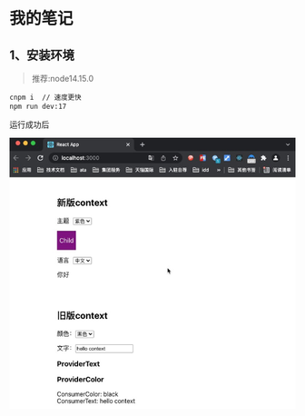 # 我的笔记
## 1、安装环境
> 推荐:node14.15.0

```
cnpm i  // 速度更快
npm run dev:17
```
运行成功后

![](./images/index.jpg)